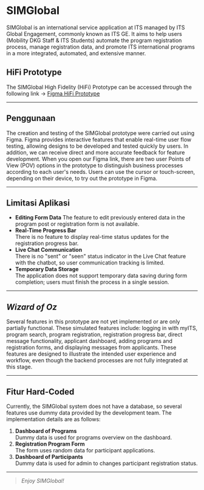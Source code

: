 # SIMGlobal

SIMGlobal is an international service application at ITS managed by ITS Global Engagement, commonly known as ITS GE. It aims to help users (Mobility DKG Staff & ITS Students) automate the program registration process, manage registration data, and promote ITS international programs in a more integrated, automated, and extensive manner.

## HiFi Prototype

The SIMGlobal High Fidelity (HiFi) Prototype can be accessed through the following link -> [Figma HiFi Prototype](https://figma.com/design/mzz8S6sShRV2U0YbOvD8Fc/UI-UX-SIMGlobal?node-id=589-9768&t=uNPUkUA6V6PyPYqc-1)

---

## Penggunaan

The creation and testing of the SIMGlobal prototype were carried out using Figma. Figma provides interactive features that enable real-time user flow testing, allowing designs to be developed and tested quickly by users. In addition, we can receive direct and more accurate feedback for feature development. When you open our Figma link, there are two user Points of View (POV) options in the prototype to distinguish business processes according to each user's needs. Users can use the cursor or touch-screen, depending on their device, to try out the prototype in Figma.

---

## Limitasi Aplikasi

- **Editing Form Data**
  The feature to edit previously entered data in the program post or registration form is not available.
- **Real-Time Progress Bar**  
  There is no feature to display real-time status updates for the registration progress bar.
- **Live Chat Communication**  
  There is no "sent" or "seen" status indicator in the Live Chat feature with the chatbot, so user communication tracking is limited.
- **Temporary Data Storage**  
  The application does not support temporary data saving during form completion; users must finish the process in a single session.

---

## _Wizard of Oz_

Several features in this prototype are not yet implemented or are only partially functional. These simulated features include: logging in with myITS, program search, program registration, registration progress bar, direct message functionality, applicant dashboard, adding programs and registration forms, and displaying messages from applicants. These features are designed to illustrate the intended user experience and workflow, even though the backend processes are not fully integrated at this stage.

---

## Fitur Hard-Coded

Currently, the SIMGlobal system does not have a database, so several features use dummy data provided by the development team. The implementation details are as follows:

1. **Dashboard of Programs**  
   Dummy data is used for programs overview on the dashboard.
2. **Registration Program Form**  
   The form uses random data for participant applications.
3. **Dashboard of Participants**  
   Dummy data is used for admin to changes participant registration status.

---

> _Enjoy SIMGlobal!_
